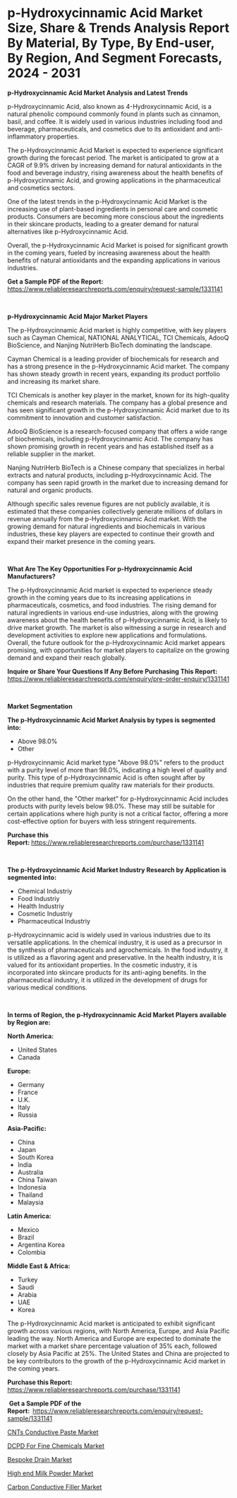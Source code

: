 <p><h1>p-Hydroxycinnamic Acid Market Size, Share & Trends Analysis Report By Material, By Type, By End-user, By Region, And Segment Forecasts, 2024 - 2031</h1></p><p><strong>p-Hydroxycinnamic Acid Market Analysis and Latest Trends</strong></p>
<p><p>p-Hydroxycinnamic Acid, also known as 4-Hydroxycinnamic Acid, is a natural phenolic compound commonly found in plants such as cinnamon, basil, and coffee. It is widely used in various industries including food and beverage, pharmaceuticals, and cosmetics due to its antioxidant and anti-inflammatory properties.</p><p>The p-Hydroxycinnamic Acid Market is expected to experience significant growth during the forecast period. The market is anticipated to grow at a CAGR of 9.9% driven by increasing demand for natural antioxidants in the food and beverage industry, rising awareness about the health benefits of p-Hydroxycinnamic Acid, and growing applications in the pharmaceutical and cosmetics sectors.</p><p>One of the latest trends in the p-Hydroxycinnamic Acid Market is the increasing use of plant-based ingredients in personal care and cosmetic products. Consumers are becoming more conscious about the ingredients in their skincare products, leading to a greater demand for natural alternatives like p-Hydroxycinnamic Acid.</p><p>Overall, the p-Hydroxycinnamic Acid Market is poised for significant growth in the coming years, fueled by increasing awareness about the health benefits of natural antioxidants and the expanding applications in various industries.</p></p>
<p><strong>Get a Sample PDF of the Report:&nbsp;</strong> <a href="https://www.reliableresearchreports.com/enquiry/request-sample/1331141">https://www.reliableresearchreports.com/enquiry/request-sample/1331141</a></p>
<p>&nbsp;</p>
<p><strong>p-Hydroxycinnamic Acid Major Market Players</strong></p>
<p><p>The p-Hydroxycinnamic Acid market is highly competitive, with key players such as Cayman Chemical, NATIONAL ANALYTICAL, TCI Chemicals, AdooQ BioScience, and Nanjing NutriHerb BioTech dominating the landscape. </p><p>Cayman Chemical is a leading provider of biochemicals for research and has a strong presence in the p-Hydroxycinnamic Acid market. The company has shown steady growth in recent years, expanding its product portfolio and increasing its market share. </p><p>TCI Chemicals is another key player in the market, known for its high-quality chemicals and research materials. The company has a global presence and has seen significant growth in the p-Hydroxycinnamic Acid market due to its commitment to innovation and customer satisfaction. </p><p>AdooQ BioScience is a research-focused company that offers a wide range of biochemicals, including p-Hydroxycinnamic Acid. The company has shown promising growth in recent years and has established itself as a reliable supplier in the market. </p><p>Nanjing NutriHerb BioTech is a Chinese company that specializes in herbal extracts and natural products, including p-Hydroxycinnamic Acid. The company has seen rapid growth in the market due to increasing demand for natural and organic products. </p><p>Although specific sales revenue figures are not publicly available, it is estimated that these companies collectively generate millions of dollars in revenue annually from the p-Hydroxycinnamic Acid market. With the growing demand for natural ingredients and biochemicals in various industries, these key players are expected to continue their growth and expand their market presence in the coming years.</p></p>
<p>&nbsp;</p>
<p><strong>What Are The Key Opportunities For p-Hydroxycinnamic Acid Manufacturers?</strong></p>
<p><p>The p-Hydroxycinnamic Acid market is expected to experience steady growth in the coming years due to its increasing applications in pharmaceuticals, cosmetics, and food industries. The rising demand for natural ingredients in various end-use industries, along with the growing awareness about the health benefits of p-Hydroxycinnamic Acid, is likely to drive market growth. The market is also witnessing a surge in research and development activities to explore new applications and formulations. Overall, the future outlook for the p-Hydroxycinnamic Acid market appears promising, with opportunities for market players to capitalize on the growing demand and expand their reach globally.</p></p>
<p><strong>Inquire or Share Your Questions If Any Before Purchasing This Report:</strong> <a href="https://www.reliableresearchreports.com/enquiry/pre-order-enquiry/1331141">https://www.reliableresearchreports.com/enquiry/pre-order-enquiry/1331141</a></p>
<p>&nbsp;</p>
<p><strong>Market Segmentation</strong></p>
<p><strong>The p-Hydroxycinnamic Acid Market Analysis by types is segmented into:</strong></p>
<p><ul><li>Above 98.0%</li><li>Other</li></ul></p>
<p><p>p-Hydroxycinnamic Acid market type "Above 98.0%" refers to the product with a purity level of more than 98.0%, indicating a high level of quality and purity. This type of p-Hydroxycinnamic Acid is often sought after by industries that require premium quality raw materials for their products.</p><p>On the other hand, the "Other market" for p-Hydroxycinnamic Acid includes products with purity levels below 98.0%. These may still be suitable for certain applications where high purity is not a critical factor, offering a more cost-effective option for buyers with less stringent requirements.</p></p>
<p><strong>Purchase this Report:&nbsp;</strong><a href="https://www.reliableresearchreports.com/purchase/1331141">https://www.reliableresearchreports.com/purchase/1331141</a></p>
<p>&nbsp;</p>
<p><strong>The p-Hydroxycinnamic Acid Market Industry Research by Application is segmented into:</strong></p>
<p><ul><li>Chemical Industriy</li><li>Food Industriy</li><li>Health Industriy</li><li>Cosmetic Industriy</li><li>Pharmaceutical Industriy</li></ul></p>
<p><p>p-Hydroxycinnamic acid is widely used in various industries due to its versatile applications. In the chemical industry, it is used as a precursor in the synthesis of pharmaceuticals and agrochemicals. In the food industry, it is utilized as a flavoring agent and preservative. In the health industry, it is valued for its antioxidant properties. In the cosmetic industry, it is incorporated into skincare products for its anti-aging benefits. In the pharmaceutical industry, it is utilized in the development of drugs for various medical conditions.</p></p>
<p>&nbsp;</p>
<p><strong>In terms of Region, the p-Hydroxycinnamic Acid Market Players available by Region are:</strong></p>
<p>
    <p> <strong> North America: </strong>
        <ul>
            <li>United States</li>
            <li>Canada</li>
        </ul>
        </p> 
    <p> <strong> Europe: </strong>
        <ul>
            <li>Germany</li>
            <li>France</li>
            <li>U.K.</li>
            <li>Italy</li>
            <li>Russia</li>
        </ul>
        </p> 
    <p> <strong> Asia-Pacific: </strong>
        <ul>
            <li>China</li>
            <li>Japan</li>
            <li>South Korea</li>
            <li>India</li>
            <li>Australia</li>
            <li>China Taiwan</li>
            <li>Indonesia</li>
            <li>Thailand</li>
            <li>Malaysia</li>
        </ul>
        </p> 
    <p> <strong> Latin America: </strong>
        <ul>
            <li>Mexico</li>
            <li>Brazil</li>
            <li>Argentina Korea</li>
            <li>Colombia</li>
        </ul>
        </p> 
    <p> <strong> Middle East & Africa: </strong>
        <ul>
            <li>Turkey</li>
            <li>Saudi</li>
            <li>Arabia</li>
            <li>UAE</li>
            <li>Korea</li>
        </ul>
    </p>
    </p>
<p><p>The p-Hydroxycinnamic Acid market is anticipated to exhibit significant growth across various regions, with North America, Europe, and Asia Pacific leading the way. North America and Europe are expected to dominate the market with a market share percentage valuation of 35% each, followed closely by Asia Pacific at 25%. The United States and China are projected to be key contributors to the growth of the p-Hydroxycinnamic Acid market in the coming years.</p></p>
<p><strong>Purchase this Report: </strong><a href="https://www.reliableresearchreports.com/purchase/1331141">https://www.reliableresearchreports.com/purchase/1331141</a></p>
<p>&nbsp;<strong>Get a Sample PDF of the Report:&nbsp;&nbsp;</strong><a href="https://www.reliableresearchreports.com/enquiry/request-sample/1331141">https://www.reliableresearchreports.com/enquiry/request-sample/1331141</a></p>
<p><strong></strong></p>
<p><p><a href="https://issuu.com/reportprime-2/docs/cnts-conductive-paste-market-size-2030.pptx">CNTs Conductive Paste Market</a></p><p><a href="https://github.com/AKSHATREPORTPRIME/Market-Research-Report-List-3/blob/main/dcpd-for-fine-chemicals-market.md">DCPD For Fine Chemicals Market</a></p><p><a href="https://github.com/indrystar/Market-Research-Report-List-2/blob/main/bespoke-drain-market.md">Bespoke Drain Market</a></p><p><a href="https://medium.com/@kendraadams4456/decoding-high-end-milk-powder-market-metrics-market-share-trends-and-growth-patterns-3771d544ed16">High end Milk Powder Market</a></p><p><a href="https://issuu.com/reportprime-2/docs/carbon-conductive-filler-market-size-2030.pptx">Carbon Conductive Filler Market</a></p></p>